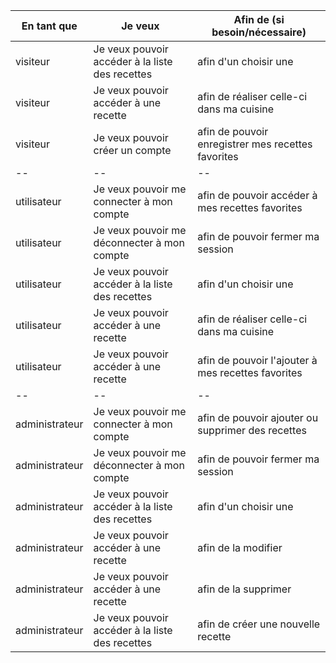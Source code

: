 | En tant que | Je veux | Afin de (si besoin/nécessaire) |
|--|--|--|
| visiteur | Je veux pouvoir accéder à la liste des recettes | afin d'un choisir une |
| visiteur | Je veux pouvoir accéder à une recette | afin de réaliser celle-ci dans ma cuisine |
| visiteur | Je veux pouvoir créer un compte | afin de pouvoir enregistrer mes recettes favorites |
|--|--|--|
| utilisateur | Je veux pouvoir me connecter à mon compte | afin de pouvoir accéder à mes recettes favorites |
| utilisateur | Je veux pouvoir me déconnecter à mon compte | afin de pouvoir fermer ma session |
| utilisateur | Je veux pouvoir accéder à la liste des recettes | afin d'un choisir une |
| utilisateur | Je veux pouvoir accéder à une recette | afin de réaliser celle-ci dans ma cuisine |
| utilisateur | Je veux pouvoir accéder à une recette | afin de pouvoir l'ajouter à mes recettes favorites |
|--|--|--|
| administrateur | Je veux pouvoir me connecter à mon compte | afin de pouvoir ajouter ou supprimer des recettes |
| administrateur | Je veux pouvoir me déconnecter à mon compte | afin de pouvoir fermer ma session |
| administrateur | Je veux pouvoir accéder à la liste des recettes | afin d'un choisir une |
| administrateur | Je veux pouvoir accéder à une recette | afin de la modifier |
| administrateur | Je veux pouvoir accéder à une recette | afin de la supprimer |
| administrateur | Je veux pouvoir accéder à la liste des recettes | afin de créer une nouvelle recette |
